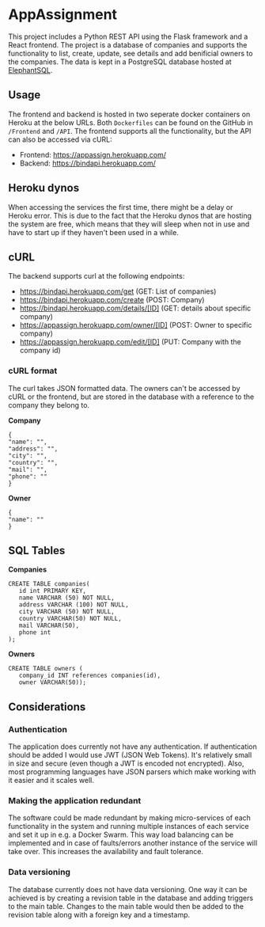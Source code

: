 # AppAssignment
This project includes a Python REST API using the Flask framework and a React frontend. The project is a database of companies and supports the functionality to list, create, update, see details and add benificial owners to the companies. The data is kept in a PostgreSQL database hosted at <a href="https://www.elephantsql.com/">ElephantSQL</a>. 

## Usage
The frontend and backend is hosted in two seperate docker containers on Heroku at the below URLs. Both ``Dockerfiles`` can be found on the GitHub in ``/Frontend`` and ``/API``. The frontend supports all the functionality, but the API can also be accessed via cURL:
* Frontend: https://appassign.herokuapp.com/
* Backend: https://bindapi.herokuapp.com/

## Heroku dynos
When accessing the services the first time, there might be a delay or Heroku error. This is due to the fact that the Heroku dynos that are hosting the system are free, which means that they will sleep when not in use and have to start up if they haven't been used in a while. 

## cURL
The backend supports curl at the following endpoints:
* https://bindapi.herokuapp.com/get (GET: List of companies)
* https://bindapi.herokuapp.com/create (POST: Company)
* https://bindapi.herokuapp.com/details/[ID] (GET: details about specific company)
* https://appassign.herokuapp.com/owner/[ID] (POST: Owner to specific company)
* https://appassign.herokuapp.com/edit/[ID] (PUT: Company with the company id)

### cURL format
The curl takes JSON formatted data. The owners can't be accessed by cURL or the frontend, but are stored in the database with a reference to the company they belong to.

**Company**

```
{
"name": "",
"address": "",
"city": "",
"country": "",
"mail": "",
"phone": ""
}
```

**Owner**

```
{
"name": ""
}
```

## SQL Tables
**Companies**
```
CREATE TABLE companies(
   id int PRIMARY KEY,
   name VARCHAR (50) NOT NULL,
   address VARCHAR (100) NOT NULL,
   city VARCHAR (50) NOT NULL,
   country VARCHAR(50) NOT NULL,
   mail VARCHAR(50),
   phone int
);
```
**Owners**
```
CREATE TABLE owners (
   company_id INT references companies(id),
   owner VARCHAR(50));
```
## Considerations
### Authentication
The application does currently not have any authentication. If authentication should be added I would use JWT (JSON Web Tokens). It's relatively small in size and secure (even though a JWT is encoded not encrypted). Also, most programming languages have JSON parsers which make working with it easier and it scales well.
### Making the application redundant
The software could be made redundant by making micro-services of each functionality in the system and running multiple instances of each service and set it up in e.g. a Docker Swarm. This way load balancing can be implemented and in case of faults/errors another instance of the service will take over. This increases the availability and fault tolerance.
### Data versioning
The database currently does not have data versioning. One way it can be achieved is by creating a revision table in the database and adding triggers to the main table. Changes to the main table would then be added to the revision table along with a foreign key and a timestamp.

